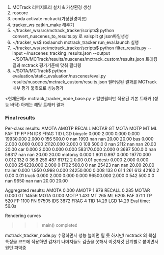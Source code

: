 1. MCTrack 리퍼지토리 설치 & 가상환경 생성
2. roscore
3. conda activate mctrack(가상환경이름)
4. tracker_ws catkin_make 해주기
5. ~/tracker_ws/src/mctrack_tracker/scripts$ python convert_nuscenes_to_results.py 로 valsplit gt json파일생성 
6. ~/tracker_ws$ roslaunch mctrack_tracker run_eval.launch 실행
7. ~/tracker_ws/src/mctrack_tracker/scripts$ python filter_results.py   --input ~/nuscenes_tracking_results.json   --output ~/SOTA/MCTrack/results/nuscenes/mctrack_custom/results.json 트래킹 결과 mctrack 평가기준에 맞춰 필터링
8. ~/SOTA/MCTrack$ python evaluation/static_evaluation/nuscenes/eval.py results/nuscenes/mctrack_custom/results.json 필터링된 결과를 MCTrack 내부 평가 툴킷으로 성능평가


<현재문제>
mctrack_tracker_node_base.py >  칼만필터만 적용된 기본 트래커 (성능 바닥)
아래는 해당 트래커 결과
### Final results ###

Per-class results:
		AMOTA	AMOTP	RECALL	MOTAR	GT	MOTA	MOTP	MT	ML	FAF	TP	FP	FN	IDS	FRAG	TID	LGD
bicycle 	0.000	2.000	0.000	0.000	19930.000	2.000	0	156	500.0	0	nan	1993	nan	nan	20.00	20.00
bus     	0.000	2.000	0.000	0.000	21120.000	2.000	0	108	500.0	0	nan	2112	nan	nan	20.00	20.00
car     	0.000	2.000	0.000	0.000	583170.000	2.000	0	3697	500.0	0	nan	58317	nan	nan	20.00	20.00
motorcy 	0.000	1.901	0.997	0.000	19770.000	0.012	132	0	36.6	259	487	61712	2	0.00	0.01
pedestr 	0.000	2.000	0.000	0.000	254230.000	2.000	0	1702	500.0	0	nan	25423	nan	nan	20.00	20.00
trailer 	0.000	1.950	0.998	0.000	24250.000	0.008	133	0	61.1	261	613	42160	2	0.00	0.01
truck   	0.000	2.000	0.000	0.000	96500.000	2.000	0	542	500.0	0	nan	9650	nan	nan	20.00	20.00

Aggregated results:
AMOTA	0.000
AMOTP	1.979
RECALL	0.285
MOTAR	0.000
GT	14556
MOTA	0.000
MOTP	1.431
MT	265
ML	6205
FAF	371.1
TP	520
FP	1100
FN	97505
IDS	3872
FRAG	4
TID	14.29
LGD	14.29
Eval time: 56.0s

Rendering curves
>>> main() completed

mctrack_tracker_node.py 수정하면서 성능 높이면 될 듯
하지만! mctrack 의 핵심특징을 코드에 적용하면 갑자기 나머지들도 검출을 못해서 이것저것 단계별로 붙이면서 원인 파악중
